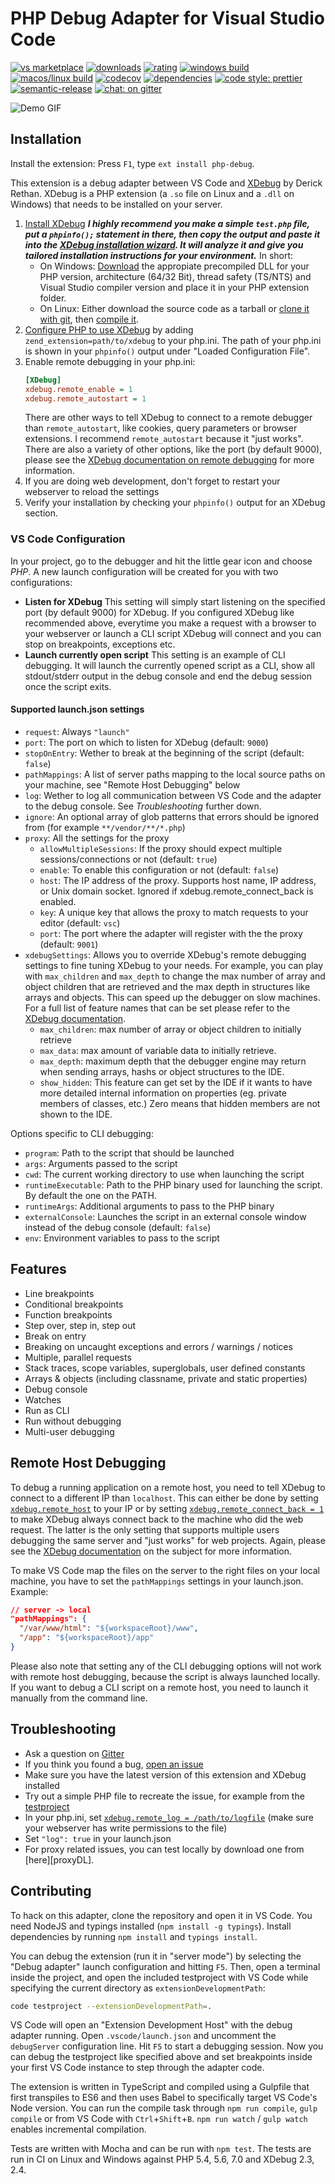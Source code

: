 PHP Debug Adapter for Visual Studio Code
========================================

[![vs marketplace](https://img.shields.io/vscode-marketplace/v/felixfbecker.php-debug.svg?label=vs%20marketplace)][vsm]
[![downloads](https://img.shields.io/vscode-marketplace/d/felixfbecker.php-debug.svg)][mvs]
[![rating](https://img.shields.io/vscode-marketplace/r/felixfbecker.php-debug.svg)][mvs]
[![windows build](https://img.shields.io/appveyor/ci/felixfbecker/vscode-php-debug/master.svg?label=windows+build)][appveyor]
[![macos/linux build](https://img.shields.io/travis/felixfbecker/vscode-php-debug/master.svg?label=macos/linux+build)][travis]
[![codecov](https://codecov.io/gh/felixfbecker/vscode-php-debug/branch/master/graph/badge.svg)][codecov]
[![dependencies](https://gemnasium.com/felixfbecker/vscode-php-debug.svg)][dep]
[![code style: prettier](https://img.shields.io/badge/code_style-prettier-ff69b4.svg)][prettier]
[![semantic-release](https://img.shields.io/badge/%20%20%F0%9F%93%A6%F0%9F%9A%80-semantic--release-e10079.svg)][sRelease]
[![chat: on gitter](https://badges.gitter.im/felixfbecker/vscode-php-debug.svg)][gChat]

![Demo GIF](images/demo.gif)

Installation
------------

Install the extension: Press `F1`, type `ext install php-debug`.

This extension is a debug adapter between VS Code and [XDebug][x] by Derick
Rethan. XDebug is a PHP extension (a `.so` file on Linux and a `.dll` on
Windows) that needs to be installed on your server.

1. [Install XDebug][xInstall] ***I highly recommend you make a simple `test.php`
    file, put a `phpinfo();` statement in there, then copy the output and paste
    it into the [XDebug installation wizard][xWiz]. It will analyze it and give
    you tailored installation instructions for your environment.*** In short:
    - On Windows: [Download][xDL] the appropiate precompiled DLL for your PHP
        version, architecture (64/32 Bit), thread safety (TS/NTS) and Visual
        Studio compiler version and place it in your PHP extension folder.
    - On Linux: Either download the source code as a tarball or
        [clone it with git][xDLSrc], then [compile it][xCompileSrc].
2. [Configure PHP to use XDebug][xConf] by adding
    `zend_extension=path/to/xdebug` to your php.ini. The path of your php.ini is
    shown in your `phpinfo()` output under "Loaded Configuration File".
3. Enable remote debugging in your php.ini:
    ```ini
    [XDebug]
    xdebug.remote_enable = 1
    xdebug.remote_autostart = 1
    ```
    There are other ways to tell XDebug to connect to a remote debugger than
    `remote_autostart`, like cookies, query parameters or browser extensions. I
    recommend `remote_autostart` because it "just works". There are also a
    variety of other options, like the port (by default 9000), please see the
    [XDebug documentation on remote debugging][rStart] for more information.
4. If you are doing web development, don't forget to restart your webserver to
    reload the settings
5. Verify your installation by checking your `phpinfo()` output for an XDebug section.

### VS Code Configuration

In your project, go to the debugger and hit the little gear icon and choose
_PHP_. A new launch configuration will be created for you with two
configurations:

- **Listen for XDebug**
    This setting will simply start listening on the specified port (by default
    9000) for XDebug. If you configured XDebug like recommended above, everytime
    you make a request with a browser to your webserver or launch a CLI script
    XDebug will connect and you can stop on breakpoints, exceptions etc.
- **Launch currently open script**
    This setting is an example of CLI debugging. It will launch the currently
    opened script as a CLI, show all stdout/stderr output in the debug console
    and end the debug session once the script exits.

#### Supported launch.json settings

- `request`: Always `"launch"`
- `port`: The port on which to listen for XDebug (default: `9000`)
- `stopOnEntry`: Wether to break at the beginning of the script (default: `false`)
- `pathMappings`: A list of server paths mapping to the local source paths on
    your machine, see "Remote Host Debugging" below
- `log`: Wether to log all communication between VS Code and the adapter to the
    debug console. See _Troubleshooting_ further down.
- `ignore`: An optional array of glob patterns that errors should be ignored
    from (for example `**/vendor/**/*.php`)
- `proxy`: All the settings for the proxy
    - `allowMultipleSessions`: If the proxy should expect multiple
      sessions/connections or not (default: `true`)
    - `enable`: To enable this configuration or not (default: `false`)
    - `host`: The IP address of the proxy. Supports host name, IP address,
      or Unix domain socket. Ignored if xdebug.remote_connect_back is enabled.
    - `key`: A unique key that allows the proxy to match requests to your
      editor (default: `vsc`)
    - `port`: The port where the adapter will register with the the proxy
      (default: `9001`)
- `xdebugSettings`: Allows you to override XDebug's remote debugging settings to
    fine tuning XDebug to your needs. For example, you can play with
    `max_children` and `max_depth` to change the max number of array and object
    children that are retrieved and the max depth in structures like arrays and
    objects. This can speed up the debugger on slow machines. For a full list of
    feature names that can be set please refer to the [XDebug documentation][dbgp].
    - `max_children`: max number of array or object children to initially retrieve
    - `max_data`: max amount of variable data to initially retrieve.
    - `max_depth`: maximum depth that the debugger engine may return when
      sending arrays, hashs or object structures to the IDE.
    - `show_hidden`: This feature can get set by the IDE if it wants to have
      more detailed internal information on properties (eg. private members of
      classes, etc.) Zero means that hidden members are not shown to the IDE.

Options specific to CLI debugging:

- `program`: Path to the script that should be launched
- `args`: Arguments passed to the script
- `cwd`: The current working directory to use when launching the script
- `runtimeExecutable`: Path to the PHP binary used for launching the script. By
    default the one on the PATH.
- `runtimeArgs`: Additional arguments to pass to the PHP binary
- `externalConsole`: Launches the script in an external console window instead
    of the debug console (default: `false`)
- `env`: Environment variables to pass to the script

Features
--------

- Line breakpoints
- Conditional breakpoints
- Function breakpoints
- Step over, step in, step out
- Break on entry
- Breaking on uncaught exceptions and errors / warnings / notices
- Multiple, parallel requests
- Stack traces, scope variables, superglobals, user defined constants
- Arrays & objects (including classname, private and static properties)
- Debug console
- Watches
- Run as CLI
- Run without debugging
- Multi-user debugging

Remote Host Debugging
---------------------

To debug a running application on a remote host, you need to tell XDebug to
connect to a different IP than `localhost`. This can either be done by setting
[`xdebug.remote_host`][rHost] to your IP or by setting
[`xdebug.remote_connect_back = 1`][rcb] to make XDebug always connect back to
the machine who did the web request. The latter is the only setting that
supports multiple users debugging the same server and "just works" for web
projects. Again, please see the [XDebug documentation][rComm] on the subject for
more information.

To make VS Code map the files on the server to the right files on your local
machine, you have to set the `pathMappings` settings in your launch.json.
Example:

  ```json
  // server -> local
  "pathMappings": {
    "/var/www/html": "${workspaceRoot}/www",
    "/app": "${workspaceRoot}/app"
  }
  ```

Please also note that setting any of the CLI debugging options will not work
with remote host debugging, because the script is always launched locally. If
you want to debug a CLI script on a remote host, you need to launch it manually
from the command line.

Troubleshooting
---------------

- Ask a question on [Gitter][gitter]
- If you think you found a bug, [open an issue][issues]
- Make sure you have the latest version of this extension and XDebug installed
- Try out a simple PHP file to recreate the issue, for example from the
    [testproject][testProj]
- In your php.ini, set [`xdebug.remote_log = /path/to/logfile`][rLog]
    (make sure your webserver has write permissions to the file)
- Set `"log": true` in your launch.json
- For proxy related issues, you can test locally by download one from
  [here][proxyDL].

Contributing
------------

To hack on this adapter, clone the repository and open it in VS Code. You need
NodeJS and typings installed (`npm install -g typings`). Install dependencies by
running `npm install` and `typings install`.

You can debug the extension (run it in "server mode") by selecting the "Debug
adapter" launch configuration and hitting `F5`. Then, open a terminal inside the
project, and open the included testproject with VS Code while specifying the
current directory as `extensionDevelopmentPath`:

```sh
code testproject --extensionDevelopmentPath=.
```

VS Code will open an "Extension Development Host" with the debug adapter
running. Open `.vscode/launch.json` and uncomment the `debugServer`
configuration line. Hit `F5` to start a debugging session. Now you can debug the
testproject like specified above and set breakpoints inside your first VS Code
instance to step through the adapter code.

The extension is written in TypeScript and compiled using a Gulpfile that first
transpiles to ES6 and then uses Babel to specifically target VS Code's Node
version. You can run the compile task through `npm run compile`, `gulp compile`
or from VS Code with `Ctrl`+`Shift`+`B`. `npm run watch` / `gulp watch` enables
incremental compilation.

Tests are written with Mocha and can be run with `npm test`. The tests are run
in CI on Linux and Windows against PHP 5.4, 5.6, 7.0 and XDebug 2.3, 2.4.

[//]: # (These are reference links. They get stripped out when rendered.)
[vsm]: <https://img.shields.io/vscode-marketplace/v/felixfbecker.php-debug.svg?label=vs%20marketplace>
[mvs]: <https://marketplace.visualstudio.com/items?itemName=felixfbecker.php-debug>
[appveyor]: <https://ci.appveyor.com/project/felixfbecker/vscode-php-debug>
[travis]: <https://travis-ci.org/felixfbecker/vscode-php-debug>
[codecov]: <https://codecov.io/gh/felixfbecker/vscode-php-debug>
[dep]: <https://gemnasium.com/felixfbecker/vscode-php-debug>
[prettier]: <https://github.com/prettier/prettier>
[sRelease]: <https://github.com/semantic-release/semantic-release>
[gChat]: <https://gitter.im/felixfbecker/vscode-php-debug?utm_source=badge&utm_medium=badge&utm_campaign=pr-badge>
[gitter]: <https://gitter.im/felixfbecker/vscode-php-debug>
[issues]: <https://github.com/felixfbecker/vscode-php-debug/issues>
[rcb]: <https://xdebug.org/docs/remote#remote_connect_back>
[rStart]: <https://xdebug.org/docs/remote#starting>
[rComm]: <https://xdebug.org/docs/remote#communcation>
[rHost]: <https://xdebug.org/docs/remote#remote_host>
[rLog]: <https://xdebug.org/docs/remote#remote_log>
[testProj]: <https://github.com/felixfbecker/vscode-php-debug/tree/master/testproject>
[x]: <https://xdebug.org/> "XDebug"
[xCompileSrc]: <https://xdebug.org/docs/install#compile> "Compile XDebug Src"
[xConf]: <https://xdebug.org/docs/install#configure-php> "Configure PHP for XDebug"
[xDL]: <https://xdebug.org/docs/download.php> "Download XDebug"
[xInstall]: <https://xdebug.org/docs/install.php> "Install XDebug"
[xDLSrc]: <https://xdebug.org/docs/install#source> "Install XDebug Src"
[xWiz]: <https://xdebug.org/wizard.php> "Xdebug Installation Guide"
[dbgp]: <https://xdebug.org/docs-dbgp.php#feature-names>
